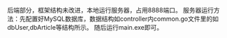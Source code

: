 后端部分，框架结构未改进，本地运行服务器，占用8888端口。
服务器运行方法：先配置好MySQL数据库，数据结构如controller内common.go文件里的如dbUser,dbArticle等结构所示。
随后运行main.exe即可。
